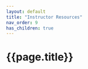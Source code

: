 ```yaml
---
layout: default
title: "Instructor Resources"
nav_order: 9
has_children: true
---
```


# {{page.title}}